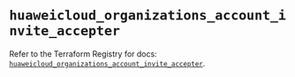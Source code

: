 # `huaweicloud_organizations_account_invite_accepter`

Refer to the Terraform Registry for docs: [`huaweicloud_organizations_account_invite_accepter`](https://registry.terraform.io/providers/huaweicloud/huaweicloud/1.71.1/docs/resources/organizations_account_invite_accepter).
